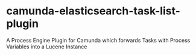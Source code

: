# camunda-elasticsearch-task-list-plugin
A Process Engine Plugin for Camunda which forwards Tasks with Process Variables into a Lucene Instance
